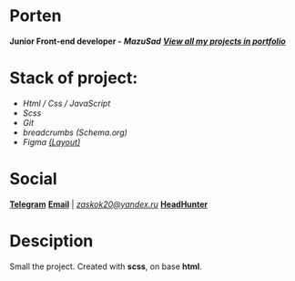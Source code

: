# Porten

**Junior Front-end developer -** ***MazuSad*** 
[***View all my projects in portfolio***](https://dimmazz.github.io/portfolio/)

# Stack of project:

- *Html / Css / JavaScript*
- *Scss*
- *Git*
- *breadcrumbs (Schema.org)*
- *Figma* [*(Layout)*](https://www.figma.com/file/lYNreDDzQbLuz6TyCALJOc/Templates-%2317)

# Social


[**Telegram**](https://t.me/MazuSad)
[**Email**](mailto:zaskok20@yandex.ru) | *zaskok20@yandex.ru*
[**HeadHunter**](https://hh.ru/resume/0cf59ed5ff09af1edf0039ed1f7a4149733969)

# Desciption
Small the project. Created with **scss**, on base **html**.